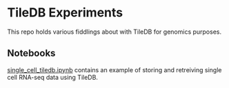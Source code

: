 # TileDB Experiments

This repo holds various fiddlings about with TileDB for genomics purposes.

## Notebooks

[single_cell_tiledb.ipynb](./notebooks/single_cell_tiledb.ipynb) contains an example of storing and retreiving single cell RNA-seq data using TileDB.
